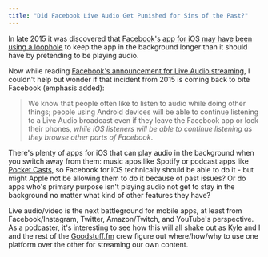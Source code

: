 ```yaml
---
title: "Did Facebook Live Audio Get Punished for Sins of the Past?"
---
```

<p>In late 2015 it was discovered that <a href="https://daringfireball.net/linked/2015/10/26/facebook-app">Facebook's app for iOS may have been using a loophole</a> to keep the app in the background longer than it should have by pretending to be playing audio.</p>
<p>Now while reading <a href="https://media.fb.com/2016/12/20/introducing-live-audio/">Facebook's announcement for Live Audio streaming</a>, I couldn't help but wonder if that incident from 2015 is coming back to bite Facebook (emphasis added):</p>
<blockquote><p>
  We know that people often like to listen to audio while doing other things; people using Android devices will be able to continue listening to a Live Audio broadcast even if they leave the Facebook app or lock their phones, <em>while iOS listeners will be able to continue listening as they browse other parts of Facebook</em>.
</p></blockquote>
<p>There's plenty of apps for iOS that can play audio in the background when you switch away from them: music apps like Spotify or podcast apps like <a href="https://itunes.apple.com/us/app/pocket-casts/id414834813?mt=8&amp;at=10l4Ki">Pocket Casts</a>, so Facebook for iOS technically should be able to do it - but might Apple not be allowing them to do it because of past issues? Or do apps who's primary purpose isn't playing audio not get to stay in the background no matter what kind of other features they have?</p>
<p>Live audio/video is the next battleground for mobile apps, at least from Facebook/Instagram, Twitter, Amazon/Twitch, and YouTube's perspective. As a podcaster, it's interesting to see how this will all shake out as Kyle and I and the rest of the <a href="https://goodstuff.fm">Goodstuff.fm</a> crew figure out where/how/why to use one platform over the other for streaming our own content.</p>
